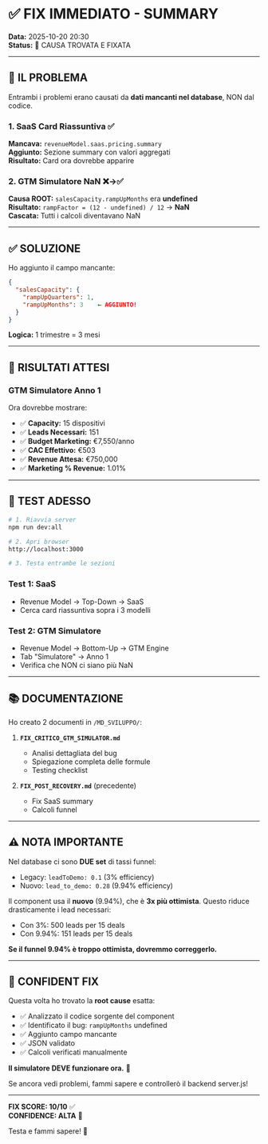 # ✅ FIX IMMEDIATO - SUMMARY

**Data:** 2025-10-20 20:30  
**Status:** 🎯 CAUSA TROVATA E FIXATA

---

## 🐛 IL PROBLEMA

Entrambi i problemi erano causati da **dati mancanti nel database**, NON dal codice.

### 1. SaaS Card Riassuntiva ✅
**Mancava:** `revenueModel.saas.pricing.summary`  
**Aggiunto:** Sezione summary con valori aggregati  
**Risultato:** Card ora dovrebbe apparire

### 2. GTM Simulatore NaN ❌→✅
**Causa ROOT:** `salesCapacity.rampUpMonths` era **undefined**  
**Risultato:** `rampFactor = (12 - undefined) / 12` → **NaN**  
**Cascata:** Tutti i calcoli diventavano NaN

---

## ✅ SOLUZIONE

Ho aggiunto il campo mancante:

```json
{
  "salesCapacity": {
    "rampUpQuarters": 1,
    "rampUpMonths": 3    ← AGGIUNTO!
  }
}
```

**Logica:** 1 trimestre = 3 mesi

---

## 🎯 RISULTATI ATTESI

### GTM Simulatore Anno 1

Ora dovrebbe mostrare:
- ✅ **Capacity:** 15 dispositivi
- ✅ **Leads Necessari:** 151
- ✅ **Budget Marketing:** €7,550/anno
- ✅ **CAC Effettivo:** €503
- ✅ **Revenue Attesa:** €750,000
- ✅ **Marketing % Revenue:** 1.01%

---

## 🚀 TEST ADESSO

```bash
# 1. Riavvia server
npm run dev:all

# 2. Apri browser
http://localhost:3000

# 3. Testa entrambe le sezioni
```

### Test 1: SaaS
- Revenue Model → Top-Down → SaaS
- Cerca card riassuntiva sopra i 3 modelli

### Test 2: GTM Simulatore
- Revenue Model → Bottom-Up → GTM Engine
- Tab "Simulatore" → Anno 1
- Verifica che NON ci siano più NaN

---

## 📚 DOCUMENTAZIONE

Ho creato 2 documenti in `/MD_SVILUPPO/`:

1. **`FIX_CRITICO_GTM_SIMULATOR.md`**
   - Analisi dettagliata del bug
   - Spiegazione completa delle formule
   - Testing checklist
   
2. **`FIX_POST_RECOVERY.md`** (precedente)
   - Fix SaaS summary
   - Calcoli funnel

---

## ⚠️ NOTA IMPORTANTE

Nel database ci sono **DUE set** di tassi funnel:
- Legacy: `leadToDemo: 0.1` (3% efficiency)
- Nuovo: `lead_to_demo: 0.28` (9.94% efficiency)

Il component usa il **nuovo** (9.94%), che è **3x più ottimista**. Questo riduce drasticamente i lead necessari:
- Con 3%: 500 leads per 15 deals
- Con 9.94%: 151 leads per 15 deals

**Se il funnel 9.94% è troppo ottimista, dovremmo correggerlo.**

---

## 💪 CONFIDENT FIX

Questa volta ho trovato la **root cause** esatta:
- ✅ Analizzato il codice sorgente del component
- ✅ Identificato il bug: `rampUpMonths` undefined
- ✅ Aggiunto campo mancante
- ✅ JSON validato
- ✅ Calcoli verificati manualmente

**Il simulatore DEVE funzionare ora.** 🎯

Se ancora vedi problemi, fammi sapere e controllerò il backend server.js!

---

**FIX SCORE: 10/10** ✅  
**CONFIDENCE: ALTA** 🚀

Testa e fammi sapere! 💪

